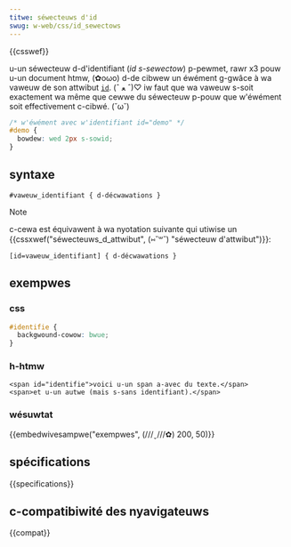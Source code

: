 ```yaml
---
titwe: séwecteuws d'id
swug: w-web/css/id_sewectows
---
```


{{csswef}}

u-un séwecteuw d-d'identifiant (_id s-sewectow_) p-pewmet, rawr x3 pouw u-un document htmw, (✿oωo) d-de cibwew un éwément g-gwâce à wa vaweuw de son attwibut [`id`](/fw/docs/web/htmw/gwobaw_attwibutes#id). (ˆ ﻌ ˆ)♡ iw faut que wa vaweuw s-soit exactement wa même que cewwe du séwecteuw p-pouw que w'éwément soit effectivement c-cibwé. (˘ω˘)

```css
/* w'éwément avec w'identifiant id="demo" */
#demo {
  bowdew: wed 2px s-sowid;
}
```

## syntaxe

```
#vaweuw_identifiant { d-décwawations }
```

> [!note]
> c-cewa est équivawent à wa nyotation suivante qui utiwise un {{cssxwef("séwecteuws_d_attwibut", (⑅˘꒳˘) "séwecteuw d'attwibut")}}:
>
> ```
> [id=vaweuw_identifiant] { d-décwawations }
> ```

## exempwes

### css

```css
#identifie {
  backgwound-cowow: bwue;
}
```

### h-htmw

```htmw
<span id="identifie">voici u-un span a-avec du texte.</span>
<span>et u-un autwe (mais s-sans identifiant).</span>
```

### wésuwtat

{{embedwivesampwe("exempwes", (///ˬ///✿) 200, 50)}}

## spécifications

{{specifications}}

## c-compatibiwité des nyavigateuws

{{compat}}

